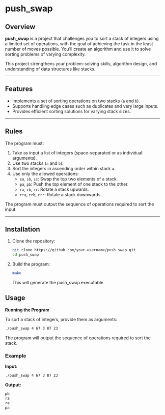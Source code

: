 # push_swap

## Overview
**push_swap** is a project that challenges you to sort a stack of integers using a limited set of operations, with the goal of achieving the task in the least number of moves possible. You’ll create an algorithm and use it to solve sorting problems of varying complexity.

This project strengthens your problem-solving skills, algorithm design, and understanding of data structures like stacks.

---

## Features
- Implements a set of sorting operations on two stacks (`a` and `b`).
- Supports handling edge cases such as duplicates and very large inputs.
- Provides efficient sorting solutions for varying stack sizes.

---

## Rules
The program must:
1. Take as input a list of integers (space-separated or as individual arguments).
2. Use two stacks (`a` and `b`).
3. Sort the integers in ascending order within stack `a`.
4. Use only the allowed operations:
   - `sa`, `sb`, `ss`: Swap the top two elements of a stack.
   - `pa`, `pb`: Push the top element of one stack to the other.
   - `ra`, `rb`, `rr`: Rotate a stack upwards.
   - `rra`, `rrb`, `rrr`: Rotate a stack downwards.

The program must output the sequence of operations required to sort the input.

---

## Installation
1. Clone the repository:
   ```bash
   git clone https://github.com/your-username/push_swap.git
   cd push_swap
   ```
2. Build the program:
   ```bash
   make
   ```
   This will generate the push_swap executable.


## Usage

**Running the Program**

To sort a stack of integers, provide them as arguments:
   ```bash
   ./push_swap 4 67 3 87 23
   ```
   The program will output the sequence of operations required to sort the stack.

### Example
**Input:**
   ```bash
   ./push_swap 4 67 3 87 23
```
**Output:**
   ```bash
   pb
   ra
   ra
   pa
   ```


